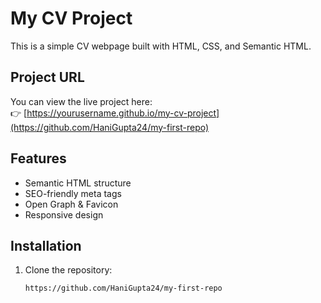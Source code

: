 # My CV Project

This is a simple CV webpage built with HTML, CSS, and Semantic HTML.

## Project URL
You can view the live project here:  
👉 [https://yourusername.github.io/my-cv-project](https://github.com/HaniGupta24/my-first-repo)

## Features
- Semantic HTML structure
- SEO-friendly meta tags
- Open Graph & Favicon
- Responsive design

## Installation
1. Clone the repository:
   ```bash
   https://github.com/HaniGupta24/my-first-repo
